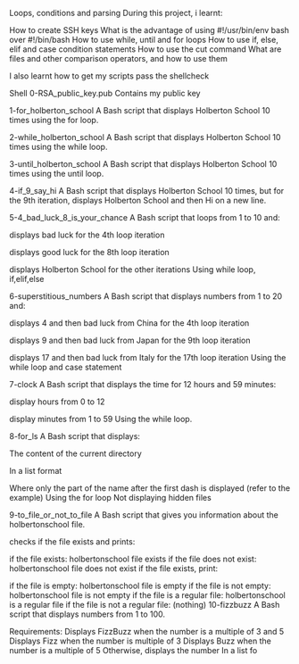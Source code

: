 Loops, conditions and parsing
During this project, i learnt:

How to create SSH keys What is the advantage of using #!/usr/bin/env bash over #!/bin/bash How to use while, until and for loops How to use if, else, elif and case condition statements How to use the cut command What are files and other comparison operators, and how to use them

I also learnt how to get my scripts pass the shellcheck

Shell
0-RSA_public_key.pub
Contains my public key

1-for_holberton_school
A Bash script that displays Holberton School 10 times using the for loop.

2-while_holberton_school
A Bash script that displays Holberton School 10 times using the while loop.

3-until_holberton_school
A Bash script that displays Holberton School 10 times using the until loop.

4-if_9_say_hi
A Bash script that displays Holberton School 10 times, but for the 9th iteration, displays Holberton School and then Hi on a new line.

5-4_bad_luck_8_is_your_chance
A Bash script that loops from 1 to 10 and:

displays bad luck for the 4th loop iteration

displays good luck for the 8th loop iteration

displays Holberton School for the other iterations Using while loop, if,elif,else

6-superstitious_numbers
A Bash script that displays numbers from 1 to 20 and:

displays 4 and then bad luck from China for the 4th loop iteration

displays 9 and then bad luck from Japan for the 9th loop iteration

displays 17 and then bad luck from Italy for the 17th loop iteration Using the while loop and case statement

7-clock
A Bash script that displays the time for 12 hours and 59 minutes:

display hours from 0 to 12

display minutes from 1 to 59 Using the while loop.

8-for_ls
A Bash script that displays:

The content of the current directory

In a list format

Where only the part of the name after the first dash is displayed (refer to the example) Using the for loop Not displaying hidden files

9-to_file_or_not_to_file
A Bash script that gives you information about the holbertonschool file.

checks if the file exists and prints:

if the file exists: holbertonschool file exists
if the file does not exist: holbertonschool file does not exist
if the file exists, print:

if the file is empty: holbertonschool file is empty
if the file is not empty: holbertonschool file is not empty
if the file is a regular file: holbertonschool is a regular file
if the file is not a regular file: (nothing)
10-fizzbuzz
A Bash script that displays numbers from 1 to 100.

Requirements:
Displays FizzBuzz when the number is a multiple of 3 and 5
Displays Fizz when the number is multiple of 3
Displays Buzz when the number is a multiple of 5
Otherwise, displays the number
In a list fo
